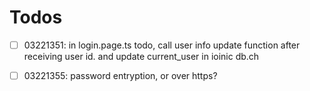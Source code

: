 # Todos

- [ ] 03221351: in login.page.ts todo, call user info update function after receiving user id. and update current_user in ioinic db.ch
- [ ] 03221355: password entryption, or over https?



